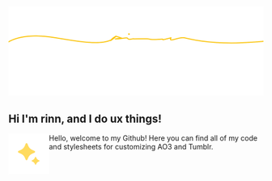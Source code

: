 ![Header](/profile/header-tp.png)

## Hi I'm rinn, and I do ux things!

<img src="/profile/icon-v2.png" width="80" align="left"/>

Hello, welcome to my Github! Here you can find all of my code and stylesheets for customizing AO3 and Tumblr.
